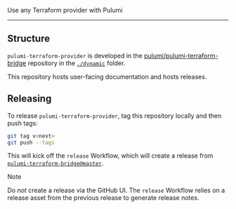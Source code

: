 Use any Terraform provider with Pulumi

---

## Structure

`pulumi-terraform-provider` is developed in the [pulumi/pulumi-terraform-bridge](https://github.com/pulumi/pulumi-terraform-bridge)
repository in the [`./dynamic`](https://github.com/pulumi/pulumi-terraform-bridge/tree/master/dynamic) folder.

This repository hosts user-facing documentation and hosts releases.

## Releasing

To release `pulumi-terraform-provider`, tag this repository locally and then push tags:

```sh
git tag v<next>
git push --tags
```

This will kick off the `release` Workflow, which will create a release from 
[`pulumi-terraform-bridge@master`](https://github.com/pulumi/pulumi-terraform-bridge/tree/master).

> [!NOTE]
> Do _not_ create a release via the GitHub UI.  The `release` Workflow relies on a release
> asset from the previous release to generate release notes.
